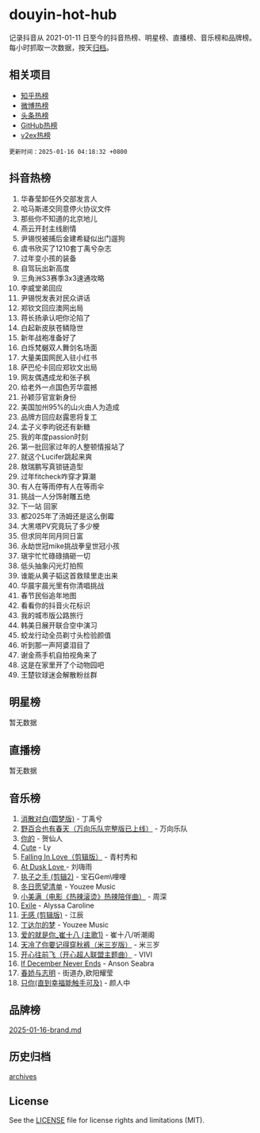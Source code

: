 # douyin-hot-hub

记录抖音从 2021-01-11 日至今的抖音热榜、明星榜、直播榜、音乐榜和品牌榜。每小时抓取一次数据，按天[归档](archives)。

## 相关项目

- [知乎热榜](https://github.com/lonnyzhang423/zhihu-hot-hub)
- [微博热榜](https://github.com/lonnyzhang423/weibo-hot-hub)
- [头条热榜](https://github.com/lonnyzhang423/toutiao-hot-hub)
- [GitHub热榜](https://github.com/lonnyzhang423/github-hot-hub)
- [v2ex热榜](https://github.com/lonnyzhang423/v2ex-hot-hub)


`更新时间：2025-01-16 04:18:32 +0800`

## 抖音热榜

1. 华春莹卸任外交部发言人
1. 哈马斯递交同意停火协议文件
1. 那些你不知道的北京地儿
1. 燕云开封主线剧情
1. 尹锡悦被捕后金建希疑似出门遛狗
1. 虞书欣买了1210套丁禹兮杂志
1. 过年变小孩的装备
1. 自驾玩出新高度
1. 三角洲S3赛季3x3速通攻略
1. 李威堂弟回应
1. 尹锡悦发表对民众讲话
1. 郑钦文回应澳网出局
1. 蒋长扬承认吧你沦陷了
1. 白起新皮肤苍鳞隐世
1. 新年战袍准备好了
1. 白烁梵樾双人舞剑名场面
1. 大量美国网民入驻小红书
1. 萨巴伦卡回应郑钦文出局
1. 网友偶遇成龙和张子枫
1. 给老外一点国色芳华震撼
1. 孙颖莎官宣新身份
1. 美国加州95%的山火由人为造成
1. 品牌方回应赵露思将复工
1. 孟子义李昀锐还有新糖
1. 我的年度passion时刻
1. 第一批回家过年的人整顿情报站了
1. 就这个Lucifer跳起来爽
1. 敖瑞鹏写真锁链造型
1. 过年fitcheck咋穿才算潮
1. 有人在等雨停有人在等雨伞
1. 挑战一人分饰射雕五绝
1. 下一站 回家
1. 都2025年了汤姆还是这么倒霉
1. 大黑塔PV究竟玩了多少梗
1. 但求同年同月同日富
1. 永劫世冠mike挑战拳皇世冠小孩
1. 瑱宇忙忙碌碌搞砸一切
1. 低头抽象闪光灯拍照
1. 谁能从黄子韬这首救赎里走出来
1. 华晨宇晨光里有你清唱挑战
1. 春节民俗追年地图
1. 看看你的抖音火花标识
1. 我的城市版公路旅行
1. 韩美日展开联合空中演习
1. 蛟龙行动全员剃寸头检验颜值
1. 听到那一声阿婆泪目了
1. 谢金燕手机自拍视角来了
1. 这是在家里开了个动物园吧
1. 王楚钦球迷会解散粉丝群

## 明星榜

暂无数据

## 直播榜

暂无数据

## 音乐榜

1. [消散对白(圆梦版)](https://sf3-cdn-tos.douyinstatic.com/obj/tos-cn-ve-2774/og4jB5I5IizzoZVAAAzWgBMAsMDWoArfwBOiFs) - 丁禹兮
1. [野百合也有春天（万向乐队完整版已上线）](https://sf5-hl-cdn-tos.douyinstatic.com/obj/tos-cn-ve-2774/oMnUxhRAMiAGBqDtIPBQ7ACYQZFlJCftcgeDJE) - 万向乐队
1. [你的](https://sf3-cdn-tos.douyinstatic.com/obj/tos-cn-ve-2774/oYuIeKf42jB7sEV6B2upMdpYAgfrQWj0FeRegh) - 贺仙人
1. [Cute](https://sf5-hl-cdn-tos.douyinstatic.com/obj/tos-cn-ve-2774/o4IbIzHWKAAB4wsS5qMBRiiAlEBGTpQRNfFvuo) - Ly
1. [Falling In Love（剪辑版）](https://sf5-hl-cdn-tos.douyinstatic.com/obj/tos-cn-ve-2774/o8ajpA8zzgBPahbBIO8AcKGBLJezFCRd1wfP9f) - 青村秀和
1. [ At Dusk  Love ](https://sf5-hl-cdn-tos.douyinstatic.com/obj/tos-cn-ve-2774/o8CrpCf5CaYgI4ZrtQgMQAFEfuGqNnRSDQAPBc) - 刘嗨雨
1. [执子之手 (剪辑2)](https://sf5-hl-cdn-tos.douyinstatic.com/obj/tos-cn-ve-2774/oUoZLQjCc31XzqsBnBQUNgeKtYPBcgbFDwtfcu) - 宝石Gem\哩哩
1. [冬日愿望清单](https://sf5-hl-cdn-tos.douyinstatic.com/obj/tos-cn-ve-2774/oIIgUOeamCFCVAzxN6MFRLIBlLGpUqQxeeHrLE) - Youzee Music
1. [小美满（电影《热辣滚烫》热辣陪伴曲）](https://sf5-hl-cdn-tos.douyinstatic.com/obj/tos-cn-ve-2774/o0GAn2lSgfZIDUgtevCGDQYnFg4CwnrBaxbTZL) - 周深
1. [Exile](https://sf5-hl-cdn-tos.douyinstatic.com/obj/tos-cn-ve-2774/oYj4gAQTknKE3WW0Je8KGmQ7z1cA4FefwtbufD) - Alyssa Caroline
1. [无感 (剪辑版)](https://sf5-hl-cdn-tos.douyinstatic.com/obj/tos-cn-ve-2774/o0eIsUzJBDlQaQFC5OFlgbMEZC1TFYBftOBn6p) - 江辰
1. [丁达尔的梦](https://sf5-hl-cdn-tos.douyinstatic.com/obj/tos-cn-ve-2774/oMU3WirUZBVQkAC9ccG5P2IQirziZM2RTInUY) - Youzee Music
1. [爱的就是你_崔十八 (主歌1)](https://sf5-hl-cdn-tos.douyinstatic.com/obj/tos-cn-ve-2774/oI5BO5DhFZ6UTcNCnZaOCBLtZ7WIMQGfgnXf5E) - 崔十八/听潮阁
1. [天冷了你要记得穿秋裤（米三岁版）](https://sf5-hl-cdn-tos.douyinstatic.com/obj/tos-cn-ve-2774/oQlIwVIDWiZ6BQilAorS7MA0AgCkQDvcZAdm1) - 米三岁
1. [开心往前飞（开心超人联盟主题曲）](https://sf5-hl-cdn-tos.douyinstatic.com/obj/tos-cn-ve-2774/9d8fb7c82cf1421fb93a9fe925275e0a) - VIVI
1. [If December Never Ends](https://sf5-hl-cdn-tos.douyinstatic.com/obj/tos-cn-ve-2774/oY1IQMoTgCFIBg8RZifyqlBBt1UFgitTYmxeOS) - Anson Seabra
1. [春娇与志明](https://sf5-hl-cdn-tos.douyinstatic.com/obj/tos-cn-ve-2774/e530d8fceb7044b39707d7f9ff54add1) - 街道办,欧阳耀莹
1. [只你(直到幸福能触手可及)](https://sf5-hl-cdn-tos.douyinstatic.com/obj/tos-cn-ve-2774/o0lBkRDzFTeaVSUz3ZZSCBVtZ5DIMQGfgmEAuE) - 颜人中

## 品牌榜

[2025-01-16-brand.md](archives/2025-01-16-brand.md)

## 历史归档

[archives](archives)

## License

See the [LICENSE](LICENSE) file for license rights and limitations (MIT).

